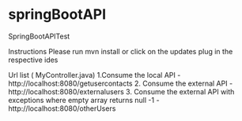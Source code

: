 # springBootAPI
SpringBootAPITest

Instructions
Please run mvn install or click on the updates plug in the respective ides

Url list ( MyController.java)
1.Consume the local API -  http://localhost:8080/getusercontacts 
2. Consume the external API -  http://localhost:8080/externalusers
3. Consume the external API with exceptions where empty array returns null -1 - http://localhost:8080/otherUsers

